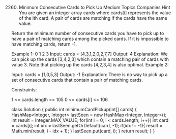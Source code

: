 2260. Minimum Consecutive Cards to Pick Up
Medium
Topics
Companies
Hint
You are given an integer array cards where cards[i] represents the value of the ith card. A pair of cards are matching if the cards have the same value.

Return the minimum number of consecutive cards you have to pick up to have a pair of matching cards among the picked cards. If it is impossible to have matching cards, return -1.

 

Example 1:
                0 1 2 3 
Input: cards = [4,3,1,2,0,2,7,7]
Output: 4
Explanation: We can pick up the cards [3,4,2,3] which contain a matching pair of cards with value 3. Note that picking up the cards [4,2,3,4] is also optimal.
Example 2:

Input: cards = [1,0,5,3]
Output: -1
Explanation: There is no way to pick up a set of consecutive cards that contain a pair of matching cards.
 

Constraints:

1 <= cards.length <= 105
0 <= cards[i] <= 106


class Solution {
    public int minimumCardPickup(int[] cards) {
        HashMap<Integer, Integer> lastSeen = new HashMap<Integer, Integer>();
        int result = Integer.MAX_VALUE;
        for(int i = 0; i < cards.length; i++){
            int card = cards[i];
            int idx = lastSeen.getOrDefault(card, -1);
            if(idx != -1){
                result = Math.min(result, i - idx + 1);
            }
            lastSeen.put(card, i);
        }
        return result;
    }
}


 


